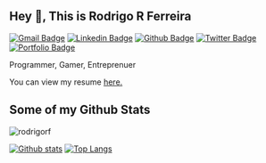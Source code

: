 
## Hey 👋, This is Rodrigo R Ferreira
[![Gmail Badge](https://img.shields.io/badge/-rodrigorf33@gmail.com-c14438?style=flat&logo=Gmail&logoColor=white&link=mailto:rodrigorf33@gmail.com)](mailto:rodrigorf33@gmail.com) 
[![Linkedin Badge](https://img.shields.io/badge/-rodrigorferreira-0072b1?style=flat&logo=Linkedin&logoColor=white&link=https://www.linkedin.com/in/rodrigorferreira/)](https://www.linkedin.com/in/rodrigorferreira/) [![Github Badge](https://img.shields.io/badge/-rodrigorf-grey?style=flat&logo=github&logoColor=white&link=https://github.com/rodrigorf/)](https://www.github.com/rodrigorf/) [![Twitter Badge](https://img.shields.io/badge/-rodrigorf-00acee?style=flat&logo=twitter&logoColor=white&link=https://twitter.com/rodrigorf/)](https://www.twitter.com/rodrigorf/) [![Portfolio Badge](https://img.shields.io/badge/portfolio-web-blue?style=flat&link=rodrigoreisf.com.br/)](rodrigoreisf.com.br/) <p align='left'>Programmer, Gamer, Entreprenuer</p><p align='left'> You can view my resume <a href='https://www.linkedin.com/in/rodrigorferreira/ ' target=_blank><u>here</u>.</a></p>
## Some of my Github Stats
<p align=left> <img src=https://komarev.com/ghpvc/?username=rodrigorf alt=rodrigorf /> </p>

[![Github stats](https://github-readme-stats.vercel.app/api?username=rodrigorf&show_icons=true&include_all_commits=true&theme=tokyonight)](https://github.com/rodrigorf/github-readme-stats)
[![Top Langs](https://github-readme-stats.vercel.app/api/top-langs/?username=rodrigorf&layout=compact)](https://github.com/rodrigorf/github-readme-stats)
